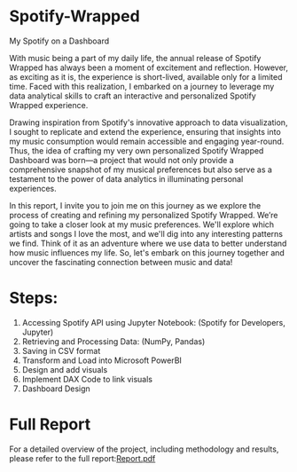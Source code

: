 # Spotify-Wrapped
My Spotify on a Dashboard

With music being a part of my daily life, the annual release of Spotify Wrapped has always been a moment of excitement and reflection. However, as exciting as it is, the experience is short-lived, available only for a limited time. Faced with this realization, I embarked on a journey to leverage my data analytical skills to craft an interactive and personalized Spotify Wrapped experience.

Drawing inspiration from Spotify's innovative approach to data visualization, I sought to replicate and extend the experience, ensuring that insights into my music consumption would remain accessible and engaging year-round. Thus, the idea of crafting my very own personalized Spotify Wrapped Dashboard was born—a project that would not only provide a comprehensive snapshot of my musical preferences but also serve as a testament to the power of data analytics in illuminating personal experiences.

In this report, I invite you to join me on this journey as we explore the process of creating and refining my personalized Spotify Wrapped. We’re going to take a closer look at my music preferences. We'll explore which artists and songs I love the most, and we'll dig into any interesting patterns we find. Think of it as an adventure where we use data to better understand how music influences my life. So, let's embark on this journey together and uncover the fascinating connection between music and data!

# Steps:
1. Accessing Spotify API using Jupyter Notebook: (Spotify for Developers, Jupyter)
2. Retrieving and Processing Data: (NumPy, Pandas)
3. Saving in CSV format
4. Transform and Load into Microsoft PowerBI
5. Design and add visuals
6. Implement DAX Code to link visuals
7. Dashboard Design

# Full Report
For a detailed overview of the project, including methodology and results, please refer to the full report:[Report.pdf](https://github.com/Avivaswani09/Spotify-Wrapped/files/15377990/dstproject3.pdf)


